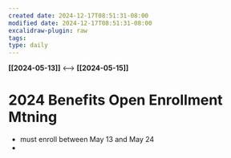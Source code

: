 ```yaml
---
created date: 2024-12-17T08:51:31-08:00
modified date: 2024-12-17T08:51:31-08:00
excalidraw-plugin: raw
tags: 
type: daily
---
```

**[[2024-05-13]]**  <-->  **[[2024-05-15]]**

# 2024 Benefits Open Enrollment Mtning
- must enroll between May 13 and May 24
- 

